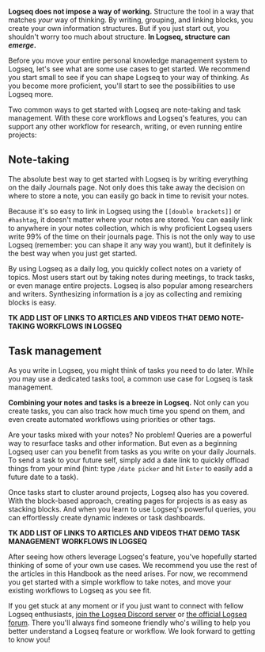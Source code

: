 **Logseq does not impose a way of working.** Structure the tool in a way that matches _your_ way of thinking. By writing, grouping, and linking blocks, you create your own information structures. But if you just start out, you shouldn't worry too much about structure. **In Logseq, structure can _emerge_.**

Before you move your entire personal knowledge management system to Logseq, let's see what are some use cases to get started. We recommend you start small to see if you can shape Logseq to your way of thinking. As you become more proficient, you'll start to see the possibilities to use Logseq more.

Two common ways to get started with Logseq are note-taking and task management. With these core workflows and Logseq's features, you can support any other workflow for research, writing, or even running entire projects:

## Note-taking
The absolute best way to get started with Logseq is by writing everything on the daily Journals page. Not only does this take away the decision on where to store a note, you can easily go back in time to revisit your notes.

Because it's so easy to link in Logseq using the `[[double brackets]]` or `#hashtag`, it doesn't matter where your notes are stored. You can easily link to anywhere in your notes collection, which is why proficient Logseq users write 99% of the time on their journals page. This is not the only way to use Logseq (remember: you can shape it any way you want), but it definitely is the best way when you just get started.

By using Logseq as a daily log, you quickly collect notes on a variety of topics. Most users start out by taking notes during meetings, to track tasks, or even manage entire projects. Logseq is also popular among researchers and writers. Synthesizing information is a joy as collecting and remixing blocks is easy.

**TK ADD LIST OF LINKS TO ARTICLES AND VIDEOS THAT DEMO NOTE-TAKING WORKFLOWS IN LOGSEQ**

## Task management
As you write in Logseq, you might think of tasks you need to do later.  While you may use a dedicated tasks tool, a common use case for Logseq is task management.

**Combining your notes and tasks is a breeze in Logseq.** Not only can you create tasks, you can also track how much time you spend on them, and even create automated workflows using priorities or other tags.

Are your tasks mixed with your notes? No problem! Queries are a powerful way to resurface tasks and other information. But even as a beginning Logseq user can you benefit from tasks as you write on your daily Journals. To send a task to your future self, simply add a date link to quickly offload things from your mind (hint: type `/date picker` and hit `Enter` to easily add a future date to a task).

Once tasks start to cluster around projects, Logseq also has you covered. With the block-based approach, creating pages for projects is as easy as stacking blocks. And when you learn to use Logseq's powerful queries, you can effortlessly create dynamic indexes or task dashboards.

**TK ADD LIST OF LINKS TO ARTICLES AND VIDEOS THAT DEMO TASK MANAGEMENT WORKFLOWS IN LOGSEQ**

After seeing how others leverage Logseq's feature, you've hopefully started thinking of some of your own use cases. We recommend you use the rest of the articles in this Handbook as the need arises. For now, we recommend you get started with a simple workflow to take notes, and move your existing workflows to Logseq as you see fit.

If you get stuck at any moment or if you just want to connect with fellow Logseq enthusiasts, [join the Logseq Discord server](https://discord.gg/logseq) or [the official Logseq forum](https://discuss.logseq.com). There you'll always find someone friendly who's willing to help you better understand a Logseq feature or workflow. We look forward to getting to know you!